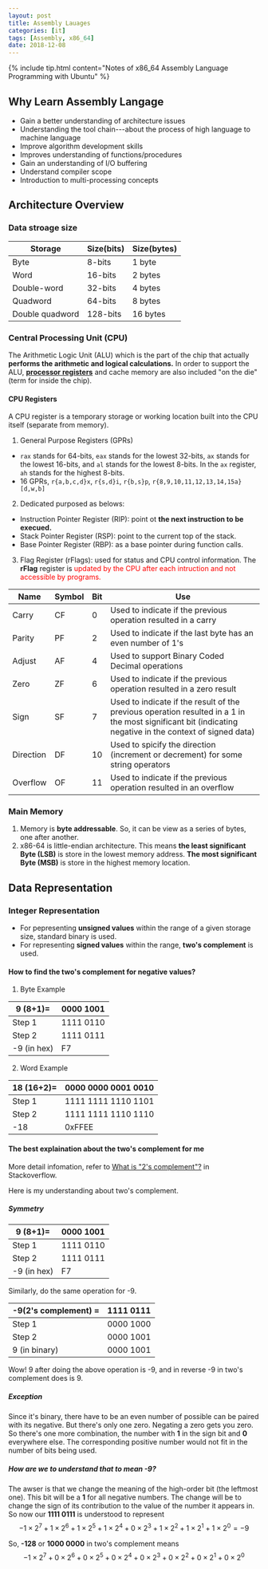 ```yaml
---
layout: post
title: Assembly Lauages
categories: [it]
tags: [Assembly, x86_64]
date: 2018-12-08
---
```


{% include tip.html content="Notes of x86_64 Assembly Language Programming with Ubuntu" %}

## Why Learn Assembly Langage
- Gain a better understanding of architecture issues
- Understanding the tool chain---about the process of high language to machine language
- Improve algorithm development skills
- Improves understanding of functions/procedures
- Gain an understanding of I/O buffering
- Understand compiler scope
- Introduction to multi-processing concepts

## Architecture Overview
### Data stroage size

Storage | Size(bits) | Size(bytes)
--------|------------|------------
 Byte   |   8-bits   |   1 byte
 Word   |   16-bits  |   2 bytes
 Double-word | 32-bits | 4 bytes
 Quadword | 64-bits | 8 bytes
 Double quadword | 128-bits | 16 bytes

### Central Processing Unit (CPU)
  The Arithmetic Logic Unit (ALU) which is the part of the chip that actually **performs the arithmetic and logical calculations.** In order to support the ALU, **[processor registers](https://en.wikipedia.org/wiki/Arithmetic_logic_unit)** and cache memory are also included "on the die" (term for inside the chip).


#### CPU Registers
A CPU register is a temporary storage or working location built into the CPU itself (separate from memory).
1. General Purpose Registers (GPRs)
  - `rax` stands for 64-bits, `eax` stands for the lowest 32-bits,
  `ax` stands for the lowest 16-bits, and `al` stands for the lowest 8-bits.
  In the `ax` register, `ah` stands for the highest 8-bits.
  - 16 GPRs, `r{a,b,c,d}x`, `r{s,d}i`, `r{b,s}p`, `r{8,9,10,11,12,13,14,15a}[d,w,b]`

2. Dedicated purposed as belows:
  - Instruction Pointer Register (RIP): point ot **the next instruction to be execued.**
  - Stack Pointer Register (RSP): point to the current top of the stack.
  - Base Pointer Register (RBP): as a base pointer during function calls.

3. Flag Register (rFlags): used for status and CPU control information. The
**rFlag** register is <span style="color: red">updated by the CPU after each intruction and not accessible by programs.</span>

Name | Symbol | Bit | Use
-----|--------|-----|----
Carry| CF | 0 | Used to indicate if the previous operation resulted in a carry
Parity | PF | 2 | Used to indicate if the last byte has an even number of 1's
Adjust | AF | 4 | Used to support Binary Coded Decimal operations
Zero | ZF | 6 | Used to indicate if the previous operation resulted in a zero result
Sign | SF | 7 | Used to indicate if the result of the previous operation resulted in a 1 in the most significant bit (indicating negative in the context of signed data)
Direction | DF | 10 | Used to spicify the direction (increment or decrement) for some string operators
Overflow | OF | 11 | Used to indicate if the previous operation resulted in an overflow

### Main Memory
1. Memory is **byte addressable**. So, it can be view as a series of bytes, one after another.
2. x86-64 is little-endian architecture. This means **the least significant Byte (LSB)** is store in the lowest memory address. **The most significant Byte (MSB)** is store in the highest memory location.


## Data Representation
### Integer Representation
- For pepresenting **unsigned values** within the range of a given storage size, standard binary is used.
- For representing **signed values** within the range, **two's complement** is used.
  
#### How to find the two's complement for negative values?
1. Byte Example
   
 9 (8+1)= | 0000 1001
 ---------|----------
 Step 1 | 1111 0110
 Step 2 | 1111 0111
 -9 (in hex) | F7

2. Word Example
   
18 (16+2)= | 0000 0000 0001 0010
-----------|--------------------
Step 1 | 1111 1111 1110 1101
Step 2 | 1111 1111 1110 1110
-18 | 0xFFEE

#### The best explaination about the two's complement for me
More detail infomation, refer to [What is "2's complement"?](https://stackoverflow.com/questions/1049722/what-is-2s-complement) in Stackoverflow.

Here is my understanding about two's complement.
##### Symmetry

9 (8+1)= | 0000 1001
---------|----------
Step 1   | 1111 0110
Step 2   | 1111 0111
-9 (in hex) | F7

Similarly, do the same operation for -9.

-9(2's complement) = | 1111 0111
---------------------|----------
Step 1 | 0000 1000
Step 2 | 0000 1001
9 (in binary) | 0000 1001

Wow! 9 after doing the above operation is -9, and in reverse -9 in two's complement does is 9.

##### **Exception**
Since it's binary, there have to be an even number of possible can be paired with its negative.
But there's only one zero. Negating a zero gets you zero. So there's one more combination, the
number with **1** in the sign bit and **0** everywhere else. The corresponding positive number would
not fit in the number of bits being used.

##### How are we to understand that to mean -9?   
The awser is that we change the meaning of the high-order bit (the leftmost one). This bit will be a **1**
for all negative numbers. The change will be to change the sign of its contribution to the value of the number
it appears in. So now our **1111 0111** is understood to represent
$$ -1 \times 2^7 + 1 \times 2^6 + 1 \times 2^5 + 1 \times 2^4 + 
   0 \times 2^3 + 1 \times 2^2 + 1 \times 2^1 + 1 \times 2^0 = -9 $$

So, **-128** or **1000 0000** in two's complement means
$$  -1 \times 2^7 + 0 \times 2^6 + 0 \times 2^5 + 0 \times 2^4 + 
   0 \times 2^3 + 0 \times 2^2 + 0 \times 2^1 + 0 \times 2^0 $$

